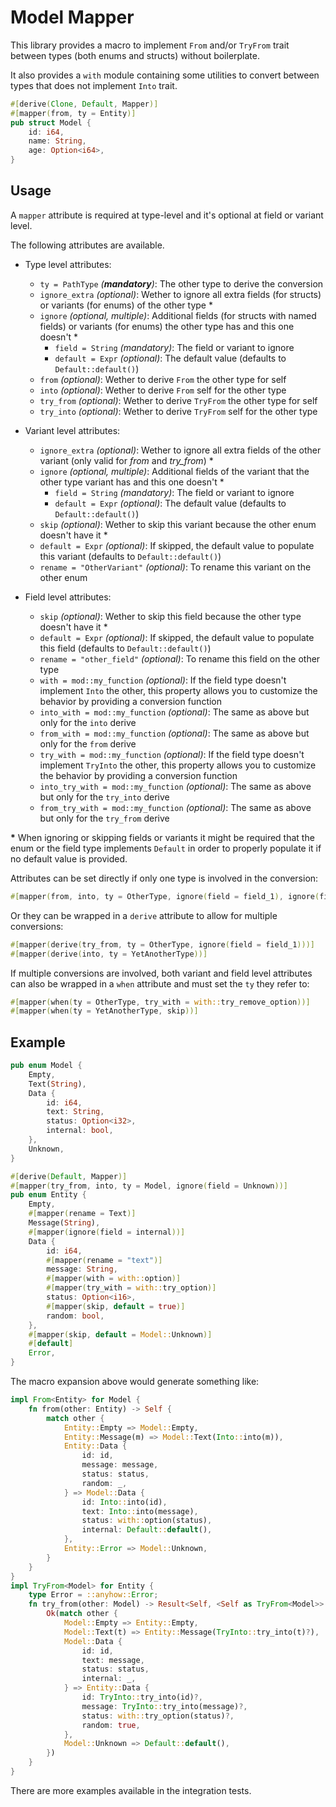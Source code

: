 # Model Mapper

This library provides a macro to implement `From` and/or `TryFrom` trait between types (both enums and structs) without boilerplate.

It also provides a `with` module containing some utilities to convert between types that does not implement `Into` trait.

```rs
#[derive(Clone, Default, Mapper)]
#[mapper(from, ty = Entity)]
pub struct Model {
    id: i64,
    name: String,
    age: Option<i64>,
}
```

## Usage

A `mapper` attribute is required at type-level and it's optional at field or variant level.

The following attributes are available.

- Type level attributes:

  - `ty = PathType` _(**mandatory**)_: The other type to derive the conversion
  - `ignore_extra` _(optional)_: Wether to ignore all extra fields (for structs) or variants (for enums) of the other
    type \*
  - `ignore` _(optional, multiple)_: Additional fields (for structs with named fields) or variants (for enums) the
    other type has and this one doesn't \*
    - `field = String` _(mandatory)_: The field or variant to ignore
    - `default = Expr` _(optional)_: The default value (defaults to `Default::default()`)
  - `from` _(optional)_: Wether to derive `From` the other type for self
  - `into` _(optional)_: Wether to derive `From` self for the other type
  - `try_from` _(optional)_: Wether to derive `TryFrom` the other type for self
  - `try_into` _(optional)_: Wether to derive `TryFrom` self for the other type

- Variant level attributes:

  - `ignore_extra` _(optional)_: Wether to ignore all extra fields of the other variant (only valid for _from_ and
    _try_from_) \*
  - `ignore` _(optional, multiple)_: Additional fields of the variant that the other type variant has and this one
    doesn't \*
    - `field = String` _(mandatory)_: The field or variant to ignore
    - `default = Expr` _(optional)_: The default value (defaults to `Default::default()`)
  - `skip` _(optional)_: Wether to skip this variant because the other enum doesn't have it \*
  - `default = Expr` _(optional)_: If skipped, the default value to populate this variant (defaults to `Default::default()`)
  - `rename = "OtherVariant"` _(optional)_: To rename this variant on the other enum

- Field level attributes:

  - `skip` _(optional)_: Wether to skip this field because the other type doesn't have it \*
  - `default = Expr` _(optional)_: If skipped, the default value to populate this field  (defaults to `Default::default()`)
  - `rename = "other_field"` _(optional)_: To rename this field on the other type
  - `with = mod::my_function` _(optional)_: If the field type doesn't implement `Into` the other, this property allows
    you to customize the behavior by providing a conversion function
  - `into_with = mod::my_function` _(optional)_: The same as above but only for the `into` derive
  - `from_with = mod::my_function` _(optional)_: The same as above but only for the `from` derive
  - `try_with = mod::my_function` _(optional)_: If the field type doesn't implement `TryInto` the other, this property
    allows you to customize the behavior by providing a conversion function
  - `into_try_with = mod::my_function` _(optional)_: The same as above but only for the `try_into` derive
  - `from_try_with = mod::my_function` _(optional)_: The same as above but only for the `try_from` derive

**\*** When ignoring or skipping fields or variants it might be required that the enum or the field type implements
`Default` in order to properly populate it if no default value is provided.

Attributes can be set directly if only one type is involved in the conversion:

```rs
#[mapper(from, into, ty = OtherType, ignore(field = field_1), ignore(field = field_2))]
```

Or they can be wrapped in a `derive` attribute to allow for multiple conversions:

```rs
#[mapper(derive(try_from, ty = OtherType, ignore(field = field_1)))]
#[mapper(derive(into, ty = YetAnotherType))]
```

If multiple conversions are involved, both variant and field level attributes can also be wrapped in a `when` attribute
and must set the `ty` they refer to:

```rs
#[mapper(when(ty = OtherType, try_with = with::try_remove_option))]
#[mapper(when(ty = YetAnotherType, skip))]
```

## Example

```rs
pub enum Model {
    Empty,
    Text(String),
    Data {
        id: i64,
        text: String,
        status: Option<i32>,
        internal: bool,
    },
    Unknown,
}

#[derive(Default, Mapper)]
#[mapper(try_from, into, ty = Model, ignore(field = Unknown))]
pub enum Entity {
    Empty,
    #[mapper(rename = Text)]
    Message(String),
    #[mapper(ignore(field = internal))]
    Data {
        id: i64,
        #[mapper(rename = "text")]
        message: String,
        #[mapper(with = with::option)]
        #[mapper(try_with = with::try_option)]
        status: Option<i16>,
        #[mapper(skip, default = true)]
        random: bool,
    },
    #[mapper(skip, default = Model::Unknown)]
    #[default]
    Error,
}
```

The macro expansion above would generate something like:

```rs
impl From<Entity> for Model {
    fn from(other: Entity) -> Self {
        match other {
            Entity::Empty => Model::Empty,
            Entity::Message(m) => Model::Text(Into::into(m)),
            Entity::Data {
                id: id,
                message: message,
                status: status,
                random: _,
            } => Model::Data {
                id: Into::into(id),
                text: Into::into(message),
                status: with::option(status),
                internal: Default::default(),
            },
            Entity::Error => Model::Unknown,
        }
    }
}
impl TryFrom<Model> for Entity {
    type Error = ::anyhow::Error;
    fn try_from(other: Model) -> Result<Self, <Self as TryFrom<Model>>::Error> {
        Ok(match other {
            Model::Empty => Entity::Empty,
            Model::Text(t) => Entity::Message(TryInto::try_into(t)?),
            Model::Data {
                id: id,
                text: message,
                status: status,
                internal: _,
            } => Entity::Data {
                id: TryInto::try_into(id)?,
                message: TryInto::try_into(message)?,
                status: with::try_option(status)?,
                random: true,
            },
            Model::Unknown => Default::default(),
        })
    }
}
```

There are more examples available in the integration tests.
